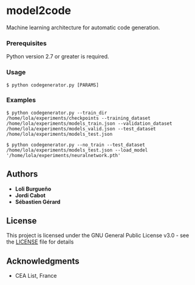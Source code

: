# model2code

Machine learning architecture for automatic code generation.

### Prerequisites

Python version 2.7 or greater is required.

### Usage

```
$ python codegenerator.py [PARAMS]
```

### Examples


```
$ python codegenerator.py --train_dir /home/lola/experiments/checkpoints --training_dataset /home/lola/experiments/models_train.json --validation_dataset /home/lola/experiments/models_valid.json --test_dataset /home/lola/experiments/models_test.json
```

```
$ python codegenerator.py --no_train --test_dataset /home/lola/experiments/models_test.json --load_model '/home/lola/experiments/neuralnetwork.pth'
```    

## Authors

* **Loli Burgueño**
* **Jordi Cabot**
* **Sébastien Gérard**

## License

This project is licensed under the GNU General Public License v3.0 - see the [LICENSE](LICENSE) file for details

## Acknowledgments

* CEA List, France

